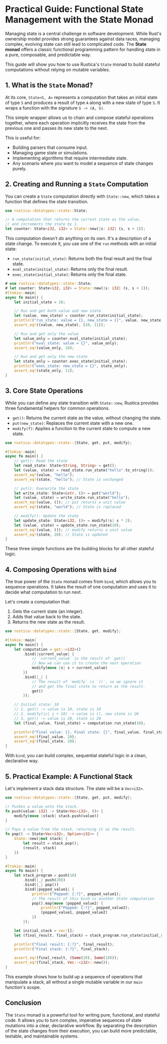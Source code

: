 # Practical Guide: Functional State Management with the State Monad

Managing state is a central challenge in software development. While Rust's ownership model provides strong guarantees against data races, managing complex, evolving state can still lead to complicated code. The **State monad** offers a classic functional programming pattern for handling state in a pure, composable, and predictable way.

This guide will show you how to use Rustica's `State` monad to build stateful computations without relying on mutable variables.

## 1. What is the `State` Monad?

At its core, `State<S, A>` represents a computation that takes an initial state of type `S` and produces a result of type `A` along with a new state of type `S`. It wraps a function with the signature `S -> (A, S)`.

This simple wrapper allows us to chain and compose stateful operations together, where each operation implicitly receives the state from the previous one and passes its new state to the next.

This is useful for:

- Building parsers that consume input.
- Managing game state or simulations.
- Implementing algorithms that require intermediate state.
- Any scenario where you want to model a sequence of state changes purely.

## 2. Creating and Running a `State` Computation

You can create a `State` computation directly with `State::new`, which takes a function that defines the state transition.

```rust
use rustica::datatypes::state::State;

// A computation that returns the current state as the value,
// and increments the state by 1.
let counter: State<i32, i32> = State::new(|s: i32| (s, s + 1));
```

This computation doesn't _do_ anything on its own. It's a description of a state change. To execute it, you use one of the `run` methods with an initial state:

- `run_state(initial_state)`: Returns both the final result and the final state.
- `eval_state(initial_state)`: Returns only the final result.
- `exec_state(initial_state)`: Returns only the final state.

```rust
# use rustica::datatypes::state::State;
# let counter: State<i32, i32> = State::new(|s: i32| (s, s + 1));
#[tokio::main]
async fn main() {
    let initial_state = 10;

    // Run and get both value and new state
    let (value, new_state) = counter.run_state(initial_state);
    println!("run_state: value = {}, new_state = {}", value, new_state);
    assert_eq!((value, new_state), (10, 11));

    // Run and get only the value
    let value_only = counter.eval_state(initial_state);
    println!("eval_state: value = {}", value_only);
    assert_eq!(value_only, 10);

    // Run and get only the new state
    let state_only = counter.exec_state(initial_state);
    println!("exec_state: new_state = {}", state_only);
    assert_eq!(state_only, 11);
}
```

## 3. Core State Operations

While you can define any state transition with `State::new`, Rustica provides three fundamental helpers for common operations.

- `get()`: Returns the current state as the value, without changing the state.
- `put(new_state)`: Replaces the current state with a new one.
- `modify(f)`: Applies a function to the current state to compute a new state.

```rust
use rustica::datatypes::state::{State, get, put, modify};

#[tokio::main]
async fn main() {
    // get(): Read the state
    let read_state: State<String, String> = get();
    let (value, state) = read_state.run_state("hello".to_string());
    assert_eq!(value, "hello");
    assert_eq!(state, "hello"); // State is unchanged

    // put(): Overwrite the state
    let write_state: State<&str, ()> = put("world");
    let (value, state) = write_state.run_state("hello");
    assert_eq!(value, ()); // put returns a unit value
    assert_eq!(state, "world"); // State is replaced

    // modify(): Update the state
    let update_state: State<i32, ()> = modify(|s| s * 2);
    let (value, state) = update_state.run_state(10);
    assert_eq!(value, ()); // modify returns a unit value
    assert_eq!(state, 20); // State is updated
}
```

These three simple functions are the building blocks for all other stateful logic.

## 4. Composing Operations with `bind`

The true power of the `State` monad comes from `bind`, which allows you to sequence operations. It takes the result of one computation and uses it to decide what computation to run next.

Let's create a computation that:

1. Gets the current state (an integer).
2. Adds that value back to the state.
3. Returns the new state as the result.

```rust
use rustica::datatypes::state::{State, get, modify};

#[tokio::main]
async fn main() {
    let computation = get::<i32>()
        .bind(|current_value| {
            // `current_value` is the result of `get()`
            // Now we can use it to create the next operation
            modify(move |s| s + current_value)
        })
        .bind(|_| {
            // The result of `modify` is `()`, so we ignore it
            // and get the final state to return as the result.
            get()
        });

    // Initial state: 10
    // 1. get() -> value is 10, state is 10
    // 2. modify(|s| s + 10) -> value is (), new state is 20
    // 3. get() -> value is 20, state is 20
    let (final_value, final_state) = computation.run_state(10);

    println!("Final value: {}, Final state: {}", final_value, final_state);
    assert_eq!(final_value, 20);
    assert_eq!(final_state, 20);
}
```

With `bind`, you can build complex, sequential stateful logic in a clean, declarative way.

## 5. Practical Example: A Functional Stack

Let's implement a stack data structure. The state will be a `Vec<i32>`.

```rust
use rustica::datatypes::state::{State, get, put, modify};

// Pushes a value onto the stack.
fn push(value: i32) -> State<Vec<i32>, ()> {
    modify(move |stack| stack.push(value))
}

// Pops a value from the stack, returning it as the result.
fn pop() -> State<Vec<i32>, Option<i32>> {
    State::new(|mut stack| {
        let result = stack.pop();
        (result, stack)
    })
}

#[tokio::main]
async fn main() {
    let stack_program = push(10)
        .bind(|_| push(20))
        .bind(|_| pop())
        .bind(|popped_value1| {
            println!("Popped: {:?}", popped_value1);
            // The result of this bind is another State computation
            pop().map(move |popped_value2| {
                println!("Popped: {:?}", popped_value2);
                (popped_value1, popped_value2)
            })
        });

    let initial_stack = vec![];
    let (final_result, final_stack) = stack_program.run_state(initial_stack);

    println!("Final result: {:?}", final_result);
    println!("Final stack: {:?}", final_stack);

    assert_eq!(final_result, (Some(20), Some(10)));
    assert_eq!(final_stack, Vec::<i32>::new());
}
```

This example shows how to build up a sequence of operations that manipulate a stack, all without a single mutable variable in our `main` function's scope.

## Conclusion

The `State` monad is a powerful tool for writing pure, functional, and stateful code. It allows you to turn complex, imperative sequences of state mutations into a clear, declarative workflow. By separating the description of the state changes from their execution, you can build more predictable, testable, and maintainable systems.
